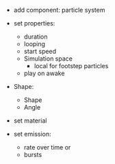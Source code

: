 - add component: particle system

- set properties:
	- duration
	- looping
	- start speed
	- Simulation space
		- local for footstep particles
	- play on awake
- Shape:
	- Shape
	- Angle

- set material

- set emission:
	- rate over time or
	- bursts
